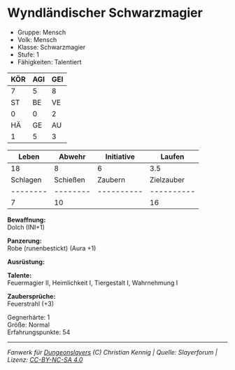 # Wyndländischer Schwarzmagier  
- Gruppe: Mensch  
- Volk: Mensch  
- Klasse: Schwarzmagier  
- Stufe: 1  
- Fähigkeiten: Talentiert  


| KÖR | AGI | GEI |  
| --- | --- | --- |  
| 7   | 5   | 8   |
| ST  | BE  | VE  |  
| 0   | 0   | 2   |
| HÄ  | GE  | AU  |  
| 1   | 5   | 3   |


| Leben    | Abwehr   | Initiative | Laufen     |
| -------- | -------- | ---------- | ---------- |
| 18       | 8        | 6          | 3.5        |
| Schlagen | Schießen | Zaubern    | Zielzauber |
| -------- | -------- | ---------- | ---------- |
| 7        | 10       |            | 16         |

**Bewaffnung:**  
Dolch (INI+1)

**Panzerung:**  
Robe (runenbestickt) (Aura +1)

**Ausrüstung:**  


**Talente:**  
Feuermagier II, Heimlichkeit I, Tiergestalt I, Wahrnehmung I

**Zaubersprüche:**  
Feuerstrahl (+3)

Gegnerhärte: 1  
Größe: Normal  
Erfahrungspunkte: 54  



___
*Fanwerk für [Dungeonslayers](https://www.dungeonslayers.net/) (C) Christian Kennig | Quelle: Slayerforum | Lizenz: [CC-BY-NC-SA 4.0](https://creativecommons.org/licenses/by-nc-sa/4.0/deed.de)*